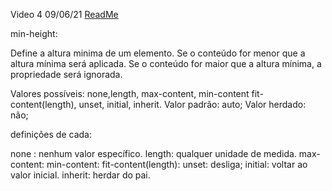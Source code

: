 Video 4                                            09/06/21
[ReadMe](../../../../ReadMe.md)

min-height:

Define a altura minima de um elemento.
Se o conteúdo for menor que a altura mínima será aplicada.
Se o conteúdo for maior que a altura mínima, a propriedade
será ignorada.

Valores possíveis: none,length, max-content, min-content
fit-content(length), unset, initial, inherit.
Valor padrão: auto;
Valor herdado: não;

definições de cada:

none : nenhum valor específico.
length: qualquer unidade de medida.
max-content:
min-content: 
fit-content(length):
unset: desliga;
initial: voltar ao valor inicial.
inherit: herdar do pai.

